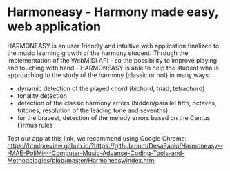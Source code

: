 # Harmoneasy - Harmony made easy, web application

HARMONEASY is an user friendly and intuitive web application finalized to the music learning growth of the harmony student.
Through the implementation of the WebMIDI API - so the possibility to improve playing and touching with hand - HARMONEASY is able to help the student who is approaching to the study of the harmony (classic or not) in many ways:
- dynamic detection of the played chord (bichord, triad, tetrachord)
- tonality detection
- detection of the classic harmony errors (hidden/parallel fifth, octaves, tritones, resolution of the leading tone and sevenths)
- for the bravest, detection of the melody errors based on the Cantus Firmus rules

Test our app at this link, we recommend using Google Chrome:
https://htmlpreview.github.io/?https://github.com/DesaPaolo/Harmoneasy---MAE-PoliMi---Computer-Music-Advance-Coding-Tools-and-Methodologies/blob/master/Harmoneasy/index.html
